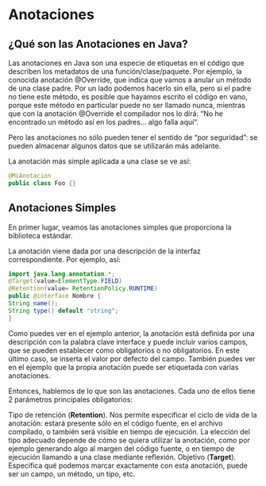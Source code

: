# Anotaciones

## ¿Qué son las Anotaciones en Java?

Las anotaciones en Java son una especie de etiquetas en el código que describen los metadatos de una función/clase/paquete. Por ejemplo, la conocida anotación @Override, que indica que vamos a anular un método de una clase padre. Por un lado podemos hacerlo sin ella, pero si el padre no tiene este método, es posible que hayamos escrito el código en vano, porque este método en particular puede no ser llamado nunca, mientras que con la anotación @Override el compilador nos lo dirá: “No he encontrado un método así en los padres… algo falla aquí“.

Pero las anotaciones no sólo pueden tener el sentido de “por seguridad”: se pueden almacenar algunos datos que se utilizarán más adelante.

La anotación más simple aplicada a una clase se ve así:
~~~java
@MiAnotacion
public class Foo {}
~~~

## Anotaciones Simples

En primer lugar, veamos las anotaciones simples que proporciona la biblioteca estándar.

La anotación viene dada por una descripción de la interfaz correspondiente. Por ejemplo, así:
~~~java
import java.lang.annotation.*;
@Target(value=ElementType.FIELD)
@Retention(value= RetentionPolicy.RUNTIME)
public @interface Nombre {
String name();
String type() default "string";
}
~~~
Como puedes ver en el ejemplo anterior, la anotación está definida por una descripción con la palabra clave interface y puede incluir varios campos, que se pueden establecer como obligatorios o no obligatorios. En este último caso, se inserta el valor por defecto del campo.
También puedes ver en el ejemplo que la propia anotación puede ser etiquetada con varias anotaciones.

Entonces, hablemos de lo que son las anotaciones. Cada uno de ellos tiene 2 parámetros principales obligatorios:

Tipo de retención (__Retention__). Nos permite especificar el ciclo de vida de la anotación: estará presente sólo en el código fuente, en el archivo compilado, o también será visible en tiempo de ejecución. La elección del tipo adecuado depende de cómo se quiera utilizar la anotación, como por ejemplo generando algo al margen del código fuente, o en tiempo de ejecución llamando a una clase mediante reflexión.
Objetivo (__Target__). Especifica qué podemos marcar exactamente con esta anotación, puede ser un campo, un método, un tipo, etc.